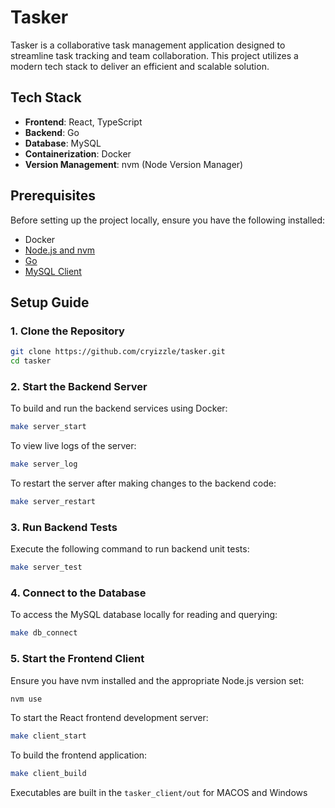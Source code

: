 # Tasker

Tasker is a collaborative task management application designed to streamline task tracking and team collaboration. This project utilizes a modern tech stack to deliver an efficient and scalable solution.

## Tech Stack

- **Frontend**: React, TypeScript
- **Backend**: Go
- **Database**: MySQL
- **Containerization**: Docker
- **Version Management**: nvm (Node Version Manager)

## Prerequisites

Before setting up the project locally, ensure you have the following installed:

- Docker
- [Node.js and nvm](https://github.com/nvm-sh/nvm)
- [Go](https://golang.org/doc/install)
- [MySQL Client](https://dev.mysql.com/downloads/)

## Setup Guide

### 1. Clone the Repository

```bash
git clone https://github.com/cryizzle/tasker.git
cd tasker
```

### 2. Start the Backend Server

To build and run the backend services using Docker:

```bash
make server_start
```

To view live logs of the server:

```bash
make server_log
```

To restart the server after making changes to the backend code:

```bash
make server_restart
```

### 3. Run Backend Tests

Execute the following command to run backend unit tests:

```bash
make server_test
```

### 4. Connect to the Database

To access the MySQL database locally for reading and querying:

```bash
make db_connect
```

### 5. Start the Frontend Client

Ensure you have nvm installed and the appropriate Node.js version set:

```bash
nvm use
```

To start the React frontend development server:

```bash
make client_start
```

To build the frontend application:

```bash
make client_build
```
Executables are built in the `tasker_client/out` for MACOS and Windows
